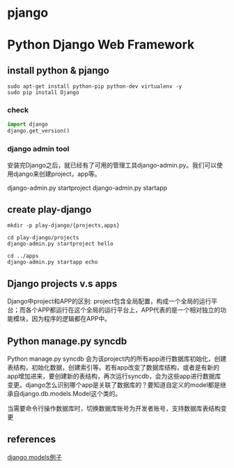 # pjango


# Python Django Web Framework

## install python & pjango

```
sudo apt-get install python-pip python-dev virtualenv -y
sudo pip install Django

```

### check 

``` python
import django
django.get_version()
```

### django admin tool 

安装完Django之后，就已经有了可用的管理工具django-admin.py。我们可以使用django来创建project，app等。

django-admin.py startproject <project-name>
django-admin.py startapp <app-name>



## create play-django

```
mkdir -p play-django/{projects,apps}

cd play-django/projects
django-admin.py startproject hello

cd ../apps
django-admin.py startapp echo

```

## Django projects v.s apps

  Django中project和APP的区别: project包含全局配置，构成一个全局的运行平台；而各个APP都运行在这个全局的运行平台上，APP代表的是一个相对独立的功能模块，因为程序的逻辑都在APP中。

## Python manage.py syncdb

Python manage.py syncdb 会为该project内的所有app进行数据库初始化，创建表结构，初始化数据，创建索引等。若有app改变了数据库结构，或者是有新的app增加进来，要创建新的表结构，再次运行syncdb，会为这些app进行数据库变更。django怎么识别哪个app是关联了数据库的？要知道自定义的model都是继承自django.db.models.Model这个类的。

当需要命令行操作数据库时，切换数据库账号为开发者账号，支持数据库表结构变更



## references

[django models例子](http://www.ziqiangxuetang.com/django/django-models.html)